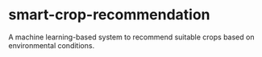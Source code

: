 # smart-crop-recommendation
A machine learning-based system to recommend suitable crops based on environmental conditions.
